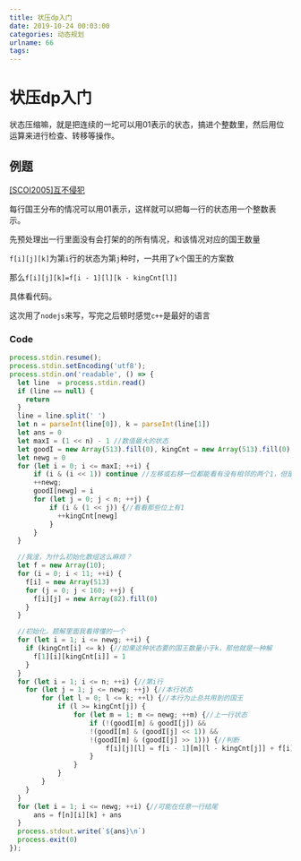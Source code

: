 ```yaml
---
title: 状压dp入门
date: 2019-10-24 00:03:00
categories: 动态规划
urlname: 66
tags:
---
```

<!--markdown-->
# 状压dp入门

状态压缩嘛，就是把连续的一坨可以用01表示的状态，搞进个整数里，然后用位运算来进行检查、转移等操作。

## 例题

[\[SCOI2005\]互不侵犯](https://www.luogu.org/problem/P1896)

每行国王分布的情况可以用01表示，这样就可以把每一行的状态用一个整数表示。

先预处理出一行里面没有会打架的的所有情况，和该情况对应的国王数量

`f[i][j][k]`为第`i`行的状态为第`j`种时，一共用了`k`个国王的方案数

那么`f[i][j][k]=f[i - 1][l][k - kingCnt[l]]`

具体看代码。

这次用了`nodejs`来写，写完之后顿时感觉`c++`是最好的语言

### Code

```js
process.stdin.resume();
process.stdin.setEncoding('utf8');
process.stdin.on('readable', () => {
  let line  = process.stdin.read()
  if (line == null) {
    return
  }
  line = line.split(' ')
  let n = parseInt(line[0]), k = parseInt(line[1])
  let ans = 0
  let maxI = (1 << n) - 1 //数值最大的状态
  let goodI = new Array(513).fill(0), kingCnt = new Array(513).fill(0) //能用的状态和它对应的国王数量
  let newg = 0
  for (let i = 0; i <= maxI; ++i) {
      if (i & (i << 1)) continue //左移或右移一位都能看有没有相邻的两个1，但是右移最低位的1就没了
      ++newg;
      goodI[newg] = i
      for (let j = 0; j < n; ++j) {
          if (i & (1 << j)) {//看看那些位上有1
            ++kingCnt[newg]
          }
      }
  }

  //我淦，为什么初始化数组这么麻烦？
  let f = new Array(10);
  for (i = 0; i < 11; ++i) {
    f[i] = new Array(513)
    for (j = 0; j < 160; ++j) {
      f[i][j] = new Array(82).fill(0)
    }
  }

  //初始化，题解里面我看得懂的一个
  for (let i = 1; i <= newg; ++i) {
    if (kingCnt[i] <= k) {//如果这种状态要的国王数量小于k，那他就是一种解
      f[1][i][kingCnt[i]] = 1
    }
  }
  for (let i = 1; i <= n; ++i) {//第i行
    for (let j = 1; j <= newg; ++j) {//本行状态
        for (let l = 0; l <= k; ++l) {//本行为止总共用到的国王
            if (l >= kingCnt[j]) {
                for (let m = 1; m <= newg; ++m) {//上一行状态
                    if (!(goodI[m] & goodI[j]) && 
                    !(goodI[m] & (goodI[j] << 1)) &&
                    !(goodI[m] & (goodI[j] >> 1))) {//判断
                        f[i][j][l] = f[i - 1][m][l - kingCnt[j]] + f[i][j][l]//转移
                    }
                }
            }
        }
    }
  }
  for (let i = 1; i <= newg; ++i) {//可能在任意一行结尾
      ans = f[n][i][k] + ans
  }
  process.stdout.write(`${ans}\n`)
  process.exit(0)
});
```

